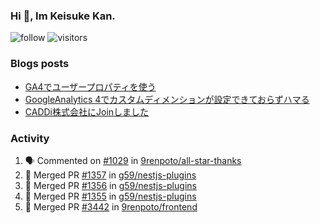 ### Hi 👋, Im Keisuke Kan.

<!--
**9renpoto/9renpoto** is a ✨ _special_ ✨ repository because its `README.md` (this file) appears on your GitHub profile.

Here are some ideas to get you started:

- 🔭 I’m currently working on ...
- 🌱 I’m currently learning ...
- 👯 I’m looking to collaborate on ...
- 🤔 I’m looking for help with ...
- 💬 Ask me about ...
- 📫 How to reach me: ...
- 😄 Pronouns: ...
- ⚡ Fun fact: ...
-->

![follow](https://img.shields.io/github/followers/9renpoto?label=Follow&style=social)
![visitors](https://komarev.com/ghpvc/?username=9renpoto&label=Profile%20views&color=0e75b6&style=flat)

### Blogs posts

<!-- BLOG-POST-LIST:START -->
- [GA4でユーザープロパティを使う](https://9renpoto.dev/2021/02/21/google-analytics-4-user-properties/)
- [GoogleAnalytics 4でカスタムディメンションが設定できておらずハマる](https://9renpoto.dev/2021/02/13/google-analytics-4/)
- [CADDi株式会社にJoinしました](https://9renpoto.dev/2020/12/05/join/)
<!-- BLOG-POST-LIST:END -->

### Activity

<!--START_SECTION:activity-->
1. 🗣 Commented on [#1029](https://github.com/9renpoto/all-star-thanks/issues/1029) in [9renpoto/all-star-thanks](https://github.com/9renpoto/all-star-thanks)
2. 🎉 Merged PR [#1357](https://github.com/g59/nestjs-plugins/pull/1357) in [g59/nestjs-plugins](https://github.com/g59/nestjs-plugins)
3. 🎉 Merged PR [#1356](https://github.com/g59/nestjs-plugins/pull/1356) in [g59/nestjs-plugins](https://github.com/g59/nestjs-plugins)
4. 🎉 Merged PR [#1355](https://github.com/g59/nestjs-plugins/pull/1355) in [g59/nestjs-plugins](https://github.com/g59/nestjs-plugins)
5. 🎉 Merged PR [#3442](https://github.com/9renpoto/frontend/pull/3442) in [9renpoto/frontend](https://github.com/9renpoto/frontend)
<!--END_SECTION:activity-->

<!--START_SECTION:waka-->
<!--END_SECTION:waka-->